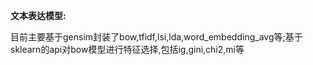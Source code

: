 **文本表达模型:**

目前主要基于gensim封装了bow,tfidf,lsi,lda,word_embedding_avg等;基于sklearn的api对bow模型进行特征选择,包括ig,gini,chi2,mi等